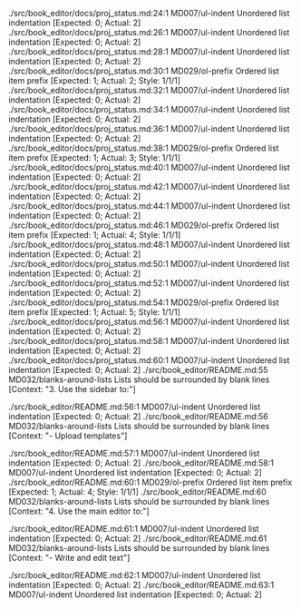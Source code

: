 ./src/book_editor/docs/proj_status.md:24:1 MD007/ul-indent Unordered list indentation [Expected: 0; Actual: 2]
./src/book_editor/docs/proj_status.md:26:1 MD007/ul-indent Unordered list indentation [Expected: 0; Actual: 2]
./src/book_editor/docs/proj_status.md:28:1 MD007/ul-indent Unordered list indentation [Expected: 0; Actual: 2]
./src/book_editor/docs/proj_status.md:30:1 MD029/ol-prefix Ordered list item prefix [Expected: 1; Actual: 2; Style: 1/1/1]
./src/book_editor/docs/proj_status.md:32:1 MD007/ul-indent Unordered list indentation [Expected: 0; Actual: 2]
./src/book_editor/docs/proj_status.md:34:1 MD007/ul-indent Unordered list indentation [Expected: 0; Actual: 2]
./src/book_editor/docs/proj_status.md:36:1 MD007/ul-indent Unordered list indentation [Expected: 0; Actual: 2]
./src/book_editor/docs/proj_status.md:38:1 MD029/ol-prefix Ordered list item prefix [Expected: 1; Actual: 3; Style: 1/1/1]
./src/book_editor/docs/proj_status.md:40:1 MD007/ul-indent Unordered list indentation [Expected: 0; Actual: 2]
./src/book_editor/docs/proj_status.md:42:1 MD007/ul-indent Unordered list indentation [Expected: 0; Actual: 2]
./src/book_editor/docs/proj_status.md:44:1 MD007/ul-indent Unordered list indentation [Expected: 0; Actual: 2]
./src/book_editor/docs/proj_status.md:46:1 MD029/ol-prefix Ordered list item prefix [Expected: 1; Actual: 4; Style: 1/1/1]
./src/book_editor/docs/proj_status.md:48:1 MD007/ul-indent Unordered list indentation [Expected: 0; Actual: 2]
./src/book_editor/docs/proj_status.md:50:1 MD007/ul-indent Unordered list indentation [Expected: 0; Actual: 2]
./src/book_editor/docs/proj_status.md:52:1 MD007/ul-indent Unordered list indentation [Expected: 0; Actual: 2]
./src/book_editor/docs/proj_status.md:54:1 MD029/ol-prefix Ordered list item prefix [Expected: 1; Actual: 5; Style: 1/1/1]
./src/book_editor/docs/proj_status.md:56:1 MD007/ul-indent Unordered list indentation [Expected: 0; Actual: 2]
./src/book_editor/docs/proj_status.md:58:1 MD007/ul-indent Unordered list indentation [Expected: 0; Actual: 2]
./src/book_editor/docs/proj_status.md:60:1 MD007/ul-indent Unordered list indentation [Expected: 0; Actual: 2]
./src/book_editor/README.md:55 MD032/blanks-around-lists Lists should be surrounded by blank lines [Context: "3. Use the sidebar to:"]

./src/book_editor/README.md:56:1 MD007/ul-indent Unordered list indentation [Expected: 0; Actual: 2]
./src/book_editor/README.md:56 MD032/blanks-around-lists Lists should be surrounded by blank lines [Context: "- Upload templates"]

./src/book_editor/README.md:57:1 MD007/ul-indent Unordered list indentation [Expected: 0; Actual: 2]
./src/book_editor/README.md:58:1 MD007/ul-indent Unordered list indentation [Expected: 0; Actual: 2]
./src/book_editor/README.md:60:1 MD029/ol-prefix Ordered list item prefix [Expected: 1; Actual: 4; Style: 1/1/1]
./src/book_editor/README.md:60 MD032/blanks-around-lists Lists should be surrounded by blank lines [Context: "4. Use the main editor to:"]

./src/book_editor/README.md:61:1 MD007/ul-indent Unordered list indentation [Expected: 0; Actual: 2]
./src/book_editor/README.md:61 MD032/blanks-around-lists Lists should be surrounded by blank lines [Context: "- Write and edit text"]

./src/book_editor/README.md:62:1 MD007/ul-indent Unordered list indentation [Expected: 0; Actual: 2]
./src/book_editor/README.md:63:1 MD007/ul-indent Unordered list indentation [Expected: 0; Actual: 2]
